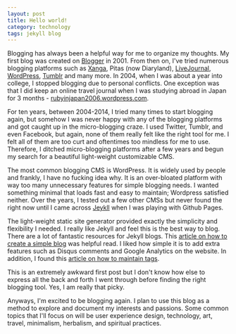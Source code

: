 ```yaml
---
layout: post
title: Hello world!
category: technology
tags: jekyll blog
---
```


Blogging has always been a helpful way for me to organize my thoughts. My first blog was created on [Blogger](http://www.blogger.com) in 2001. From then on, I've tried numerous blogging platforms such as [Xanga](http://xanga.com/), Pitas (now Diaryland), [LiveJournal](http://www.livejournal.com/), [WordPress](https://wordpress.com/), [Tumblr](https://www.tumblr.com/) and many more. In 2004, when I was about a year into college, I stopped blogging due to personal conflicts. One exception was that I did keep an online travel journal when I was studying abroad in Japan for 3 months - [rubyinjapan2006.wordpress.com](http://rubyinjapan2006.wordpress.com).

For ten years, between 2004-2014, I tried many times to start blogging again, but somehow I was never happy with any of the blogging platforms and got caught up in the micro-blogging craze. I used Twitter, Tumblr, and even Facebook, but again, none of them really felt like the right tool for me. I felt all of them are too curt and oftentimes too mindless for me to use. Therefore, I ditched micro-blogging platforms after a few years and begun my search for a beautiful light-weight customizable CMS.

The most common blogging CMS is WordPress. It is widely used by people and frankly, I have no fucking idea why. It is an over-bloated platform with way too many unnecessary features for simple blogging needs. I wanted something minimal that loads fast and easy to maintain; Wordpress satisfied neither. Over the years, I tested out a few other CMSs but never found the right now until I came across [Jeykll](http://jekyllrb.com/) when I was playing with Github Pages. 

The light-weight static site generator provided exactly the simplicity and flexibility I needed. I really like Jekyll and feel this is the best way to blog. There are a lot of fantastic resources for Jekyll blogs. This [article on how to create a simple blog](http://joshualande.com/jekyll-github-pages-poole/) was helpful read. I liked how simple it is to add extra features such as Disqus comments and Google Analytics on the website. In addition, I found this [article on how to maintain tags](http://charliepark.org/tags-in-jekyll/). 

This is an extremely awkward first post but I don't know how else to express all the back and forth I went through before finding the right blogging tool. Yes, I am really that picky.  

Anyways, I'm excited to be blogging again. I plan to use this blog as a method to explore and document my interests and passions. Some common topics that I'll focus on will be user experience design, technology, art, travel, minimalism, herbalism, and spiritual practices. 